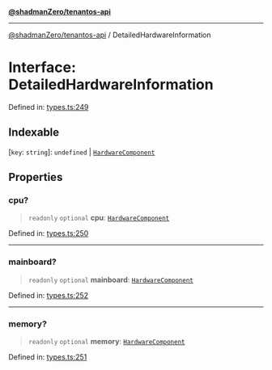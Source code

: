 [**@shadmanZero/tenantos-api**](../README.md)

***

[@shadmanZero/tenantos-api](../globals.md) / DetailedHardwareInformation

# Interface: DetailedHardwareInformation

Defined in: [types.ts:249](https://github.com/shadmanZero/tenantos-api/blob/1519ecac4035082956b06ca1cf266b8ad4cc7904/src/types.ts#L249)

## Indexable

\[`key`: `string`\]: `undefined` \| [`HardwareComponent`](HardwareComponent.md)

## Properties

### cpu?

> `readonly` `optional` **cpu**: [`HardwareComponent`](HardwareComponent.md)

Defined in: [types.ts:250](https://github.com/shadmanZero/tenantos-api/blob/1519ecac4035082956b06ca1cf266b8ad4cc7904/src/types.ts#L250)

***

### mainboard?

> `readonly` `optional` **mainboard**: [`HardwareComponent`](HardwareComponent.md)

Defined in: [types.ts:252](https://github.com/shadmanZero/tenantos-api/blob/1519ecac4035082956b06ca1cf266b8ad4cc7904/src/types.ts#L252)

***

### memory?

> `readonly` `optional` **memory**: [`HardwareComponent`](HardwareComponent.md)

Defined in: [types.ts:251](https://github.com/shadmanZero/tenantos-api/blob/1519ecac4035082956b06ca1cf266b8ad4cc7904/src/types.ts#L251)
